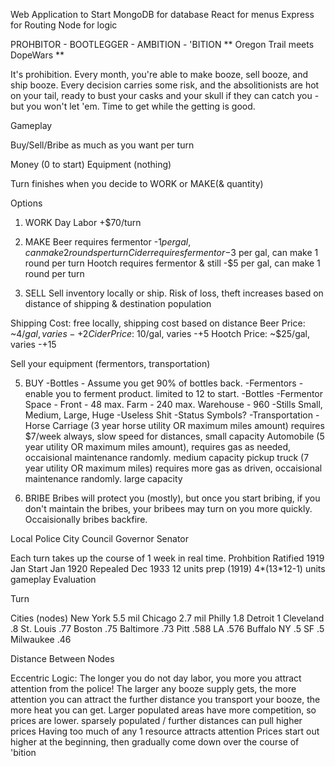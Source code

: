 Web Application to Start
MongoDB for database
React for menus
Express for Routing
Node for logic



PROHBITOR - BOOTLEGGER - AMBITION - 'BITION
** Oregon Trail meets DopeWars **

It's prohibition. Every month, you're able to make booze, sell booze, and ship booze. Every decision carries some risk, and the absolitionists are hot on your tail, ready to bust your casks and your skull if they can catch you - but you won't let 'em. Time to get while the getting is good.


Gameplay

Buy/Sell/Bribe as much as you want per turn

Money (0 to start)
Equipment (nothing)

Turn finishes when you decide to WORK or MAKE(& quantity)


Options

1. WORK
Day Labor  +$70/turn
2. MAKE 
  Beer 
requires fermentor
-$1 per gal, can make 2 rounds per turn 
 Cider
requires fermentor
 -$3 per gal, can make 1 round per turn
 Hootch
requires fermentor & still
-$5 per gal, can make 1 round per turn

3. SELL
Sell inventory locally or ship. Risk of loss, theft increases based on distance of shipping & destination population

Shipping Cost: free locally, shipping cost based on distance
Beer Price: ~$4/gal, varies -+2
Cider Price: ~$10/gal, varies -+5
Hootch Price: ~$25/gal, varies -+15

Sell your equipment (fermentors, transportation)


5. BUY 
-Bottles - Assume you get 90% of bottles back. 
-Fermentors - enable you to ferment product.
limited to 12 to start.
-Bottles
-Fermentor Space - 
Front - 48 max. Farm - 240 max. Warehouse - 960
-Stills
Small, Medium, Large, Huge
-Useless Shit
-Status Symbols?
-Transportation - 
Horse Carriage (3 year horse utility OR maximum miles amount) requires $7/week always, slow speed for distances, small capacity
Automobile (5 year utility OR maximum miles amount), requires gas as needed, occaisional maintenance randomly. medium capacity
pickup truck (7 year utility OR maximum miles)  requires more gas as driven, occaisional maintenance randomly. large capacity

6. BRIBE
Bribes will protect you (mostly), but once you start bribing, if you don't maintain the bribes, your bribees may turn on you more quickly. Occaisionally bribes backfire.

Local Police 
City Council
Governor
Senator







Each turn takes up the course of 1 week in real time.
Prohbition Ratified 1919 Jan
Start Jan 1920
Repealed Dec 1933
12 units prep (1919)
4*(13*12-1) units gameplay
Evaluation





Turn


Cities (nodes)
New York 5.5 mil
Chicago 2.7 mil
Philly 1.8
Detroit 1
Cleveland .8
St. Louis .77
Boston .75
Baltimore .73
Pitt .588
LA .576
Buffalo NY .5
SF .5
Milwaukee .46


Distance Between Nodes


Eccentric Logic:
The longer you do not day labor, you more you attract attention from the police!
The larger any booze supply gets, the more attention you can attract
the further distance you transport your booze, the more heat you can get.
Larger populated areas have more competition, so prices are lower.
sparsely populated / further distances can pull higher prices
Having too much of any 1 resource attracts attention
Prices start out higher at the beginning, then gradually come down over the course of 'bition





